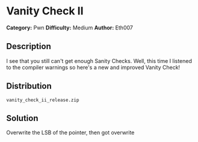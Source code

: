 # Vanity Check II
**Category:** Pwn
**Difficulty:** Medium
**Author:** Eth007

## Description

I see that you still can't get enough Sanity Checks. Well, this time I listened to the compiler warnings so here's a new and improved Vanity Check!

## Distribution

`vanity_check_ii_release.zip`

## Solution

Overwrite the LSB of the pointer, then got overwrite